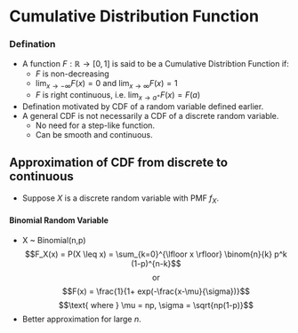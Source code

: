 # Cumulative Distribution Function
### Defination
- A function $F : \mathbb{R} \to [0,1]$ is said to be a Cumulative Distribtion Function if:
  - $F$ is non-decreasing
  - $\lim_{x \to -\infty} F(x) = 0$ and $\lim_{x \to \infty} F(x) = 1$
  - $F$ is right continuous, i.e. $\lim_{x \to a^+} F(x) = F(a)$
- Defination motivated by CDF of a random variable defined earlier.
- A general CDF is not necessarily a CDF of a discrete random variable.
  - No need for a step-like function.
  - Can be smooth and continuous.

## Approximation of CDF from discrete to continuous
- Suppose $X$ is a discrete random variable with PMF $f_X$.
#### Binomial Random Variable
- X ~ Binomial(n,p)
  $$F_X(x) = P(X \leq x) = \sum_{k=0}^{\lfloor x \rfloor} \binom{n}{k} p^k (1-p)^{n-k}$$
  $$\text{ or }$$
  $$F(x) = \frac{1}{1+ exp(-\frac{x-\mu}{\sigma})}$$
  $$\text{ where } \mu = np, \sigma = \sqrt{np(1-p)}$$
- Better approximation for large $n$.